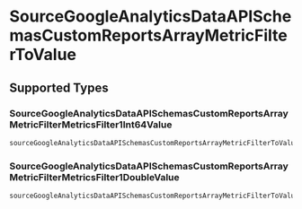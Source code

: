 # SourceGoogleAnalyticsDataAPISchemasCustomReportsArrayMetricFilterToValue


## Supported Types

### SourceGoogleAnalyticsDataAPISchemasCustomReportsArrayMetricFilterMetricsFilter1Int64Value

```python
sourceGoogleAnalyticsDataAPISchemasCustomReportsArrayMetricFilterToValue: shared.SourceGoogleAnalyticsDataAPISchemasCustomReportsArrayMetricFilterMetricsFilter1Int64Value = /* values here */
```

### SourceGoogleAnalyticsDataAPISchemasCustomReportsArrayMetricFilterMetricsFilter1DoubleValue

```python
sourceGoogleAnalyticsDataAPISchemasCustomReportsArrayMetricFilterToValue: shared.SourceGoogleAnalyticsDataAPISchemasCustomReportsArrayMetricFilterMetricsFilter1DoubleValue = /* values here */
```

